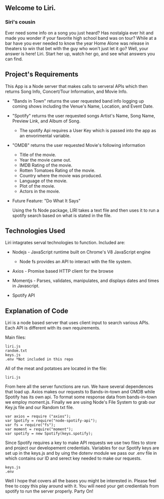 
## Welcome to Liri.

### Siri's cousin 

Ever need some info on a song you just heard? Has nostalgia ever hit and made you wonder if
your favorite high school band was on tour? While at a bar have you ever needed to know the 
year Home Alone was release in theaters to win that bet with the guy who won't just let it go? Well, your answer is here!
Liri. Start her up, watch her go, and see what answers you can find.  

## Project's Requirements

This App is a Node server that makes calls to serveral APIs which then returns Song Info, Concert/Tour Information, and Movie Info. 

* "Bands in Town" returns the user requested band info logging up coming shows including the Venue's Name, Location, and Event Date.   

* "Spotify" returns the user requested songs Artist's Name, Song Name, Preview Link, and Album of Song.

    * The spotify Api requires a User Key which is passed into the app as an envorimental variable.

* "OMDB" returns the user requested Movie's following information

  * Title of the movie.
  * Year the movie came out.
  * IMDB Rating of the movie.
  * Rotten Tomatoes Rating of the movie.
  * Country where the movie was produced.
  * Language of the movie.
  * Plot of the movie.
  * Actors in the movie.

* Future Feature: "Do What It Says"

    Using the fs Node package, LIRI takes a text file and then uses it to run a spotify search based on what is stated in the file.

## Technologies Used
Liri intagrates serval technologies to function. Included are:

* Nodejs - JavaScript runtime built on Chrome's V8 JavaScript 
engine

    * Node fs provides an API to interact with the file system.

* Axios - Promise based HTTP client for the browse
* Momentjs - Parses, validates, manipulates, and displays dates and times in Javascript.
* Spotify API

## Explanation of Code
Liri is a node based server that uses client input to search various APIs. Each API is different with its own requirements.

Main files:

    liri.js
    random.txt
    keys.js
    .env *Not included in this repo

All of the meat and potatoes are located in the file:

    liri.js

From here all the server functions are run. We have several dependences that load up. Axios makes our requests to Bands-in-town and OMDB while Spotify has its own api. To format some response data from bands-in-town we employ moment.js. Finally we are using Node's File System to grab our Key.js file and our Random txt file. 

    var axios = require ("axios");
    var Spotify = require("node-spotify-api");
    var fs = require("fs");
    var moment = require("moment");
    var spotify = new Spotify(keys.spotify);

Since Spotify requires a key to make API requests we use two files to store and project our developement credentials. Variables for our Spotify keys are set up in the keys.js and by uing the dotenv module we pass our .env file in which contains our ID and serect key needed to make our requests.

    keys.js
    .env

Well I hope that covers all the bases you might be interested in. Please feel free to copy this play around with it. You will need your get credientials from spotify to run the server properly. Party On!
